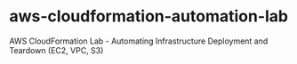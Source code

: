 # aws-cloudformation-automation-lab
AWS CloudFormation Lab - Automating Infrastructure Deployment and Teardown (EC2, VPC, S3)
